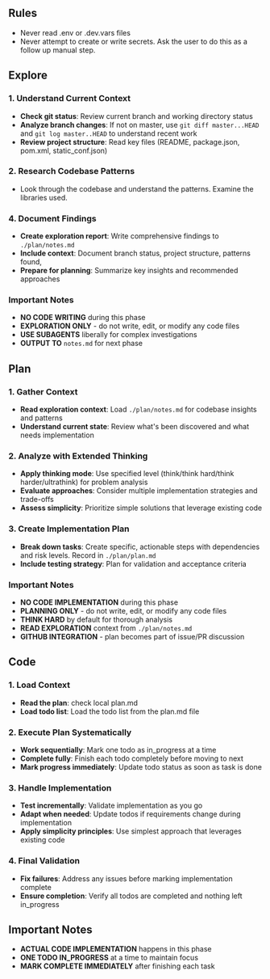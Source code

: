 ## Rules
- Never read .env or .dev.vars files
- Never attempt to create or write secrets. Ask the user to do this as a follow up manual step.

## Explore

### 1. Understand Current Context
- **Check git status**: Review current branch and working directory status
- **Analyze branch changes**: If not on master, use `git diff master...HEAD` and `git log master..HEAD` to understand recent work
- **Review project structure**: Read key files (README, package.json, pom.xml, static_conf.json)

### 2. Research Codebase Patterns
- Look through the codebase and understand the patterns. Examine the libraries used.


### 4. Document Findings
- **Create exploration report**: Write comprehensive findings to `./plan/notes.md`
- **Include context**: Document branch status, project structure, patterns found, 
- **Prepare for planning**: Summarize key insights and recommended approaches

### Important Notes
- **NO CODE WRITING** during this phase
- **EXPLORATION ONLY** - do not write, edit, or modify any code files
- **USE SUBAGENTS** liberally for complex investigations
- **OUTPUT TO** `notes.md` for next phase

## Plan

### 1. Gather Context
- **Read exploration context**: Load `./plan/notes.md` for codebase insights and patterns
- **Understand current state**: Review what's been discovered and what needs implementation

### 2. Analyze with Extended Thinking
- **Apply thinking mode**: Use specified level (think/think hard/think harder/ultrathink) for problem analysis
- **Evaluate approaches**: Consider multiple implementation strategies and trade-offs
- **Assess simplicity**: Prioritize simple solutions that leverage existing code

### 3. Create Implementation Plan
- **Break down tasks**: Create specific, actionable steps with dependencies and risk levels. Record in `./plan/plan.md`
- **Include testing strategy**: Plan for validation and acceptance criteria

### Important Notes
- **NO CODE IMPLEMENTATION** during this phase
- **PLANNING ONLY** - do not write, edit, or modify any code files
- **THINK HARD** by default for thorough analysis
- **READ EXPLORATION** context from `./plan/notes.md`
- **GITHUB INTEGRATION** - plan becomes part of issue/PR discussion

## Code

### 1. Load Context
- **Read the plan**: check local plan.md
- **Load todo list**: Load the todo list from the plan.md file

### 2. Execute Plan Systematically
- **Work sequentially**: Mark one todo as in_progress at a time
- **Complete fully**: Finish each todo completely before moving to next
- **Mark progress immediately**: Update todo status as soon as task is done

### 3. Handle Implementation
- **Test incrementally**: Validate implementation as you go
- **Adapt when needed**: Update todos if requirements change during implementation
- **Apply simplicity principles**: Use simplest approach that leverages existing code

### 4. Final Validation
- **Fix failures**: Address any issues before marking implementation complete
- **Ensure completion**: Verify all todos are completed and nothing left in_progress

## Important Notes
- **ACTUAL CODE IMPLEMENTATION** happens in this phase
- **ONE TODO IN_PROGRESS** at a time to maintain focus
- **MARK COMPLETE IMMEDIATELY** after finishing each task